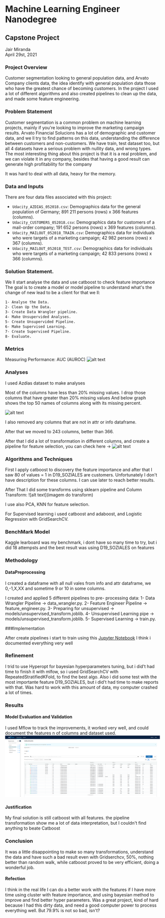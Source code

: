 # Machine Learning Engineer Nanodegree
## Capstone Project
Jair Miranda  
April 29st, 2021

### Project Overview

Customer segmentation looking to general population data, and Arvato Company clients data,
the idea identify with general population data those who have the greatest chance of becoming customers.
In the project I used a lot of different algorithms and also created pipelines to clean up the data, 
and made some feature engineering.

### Problem Statement

Customer segmentation is a common problem on machine learning projects, mainly if you're looking to improve the
marketing campaign results.
Arvato Financial Solucions has a lot of demographic and customer data, and we ll try to find patterns on this data, 
understanding the difference between customers and non-customers.
We have train, test dataset too, but all 4 datasets have a serious problem with nullity data, and wrong types.
The most interesting thing about this project is that it is a real problem, and we can violate it in any company,
besides that having a good result can generate high profitability for the company

It was hard to deal with all data, heavy for the memory.

### Data and Inputs

There are four data files associated with this project:

- `Udacity_AZDIAS_052018.csv`: Demographics data for the general population of Germany; 891 211 persons (rows) x 366 features (columns).
- `Udacity_CUSTOMERS_052018.csv`: Demographics data for customers of a mail-order company; 191 652 persons (rows) x 369 features (columns).
- `Udacity_MAILOUT_052018_TRAIN.csv`: Demographics data for individuals who were targets of a marketing campaign; 42 982 persons (rows) x 367 (columns).
- `Udacity_MAILOUT_052018_TEST.csv`: Demographics data for individuals who were targets of a marketing campaign; 42 833 persons (rows) x 366 (columns).

### Solution Statement.

We ll start analyse the data and use catboost to check feature importance
The goal is to create a model or model pipeline to understand what's the change of new lead to be a client for that we ll:
   
    1- Analyse the Data.
    2- Clean Up the Data.
    3- Create Data Wrangler pipeline.
    4- Make Unsupervided Analyses.
    5- Create Unsupervided Pipeline.
    6- Make Supervised Learning.
    7- Create Supervised Pipeline.
    8- Evaluate.

### Metrics

Measuring Performance: AUC (AUROC)
![alt text](https://glassboxmedicine.files.wordpress.com/2019/02/roc-curve-v2.png)

### Analyses

I used Azdias dataset to make analyses

Most of the columns have less than 20% missing values.
I drop those columns that have greater than 20% missing values
And below graph shows the top 50 names of columns along with its missing percent.

![alt text](https://glassboxmedicine.files.wordpress.com/2019/02/roc-curve-v2.png)


I also removed any columns that are not in attr or info dataframe.

After that we moved to 243 columns, better than 366.

After that I did a lot of transformation in different columns, and create a pipeline for feature selection,
you can check here -> ![alt text](https://glassboxmedicine.files.wordpress.com/2019/02/roc-curve-v2.png)


### Algorithms and Techniques

First I apply catboost to discovery the feature importance and after that I saw 80 of values = 1 in D19_SOZIALES are customers.
Unfortunately I don't have description for these columns. I can use later to reach better results.

After That I did some transforms using sklearn pipeline and Column Transform:
![alt text](imagem do transform)


I use also PCA, KNN for feature selection.

For Supervised learning i used catboost and  adaboost, and Logistic Regression with GridSearchCV.


### BenchMark Model

Kaggle learboard was my benchmark, i dont have so many time to try, but i did 18 attempsts and the best result was using D19_SOZIALES
on features


### Methodology

#### DataPreprocessing
I created a dataframe with all null vales from info and attr dataframe, we 0,-1,X,XX and sometime 9 or 10 in some columns.

I created and applied 5 different pipelines to pre- processing data:
    1- Data Wrangler Pipeline -> data_wrangler.py.
    2- Feature Engineer Pipeline -> feature_engineer.py.
    3- Preparing for unsupervised -> models/unsupervised_transform.joblib.
    4- Unsupervised Learning pipe -> models/unsupervised_transform.joblib.
    5- Supervised Learning -> train.py.

    
###Implementation

After create pipelines i start to train using this  [Jupyter Notebook](https://github.com/Jair-Ai/arvatoKaggle/blob/master/notebooks/supervised_learning.ipynb)
 I think i documented everything very well

### Refinement

I trid to use Hyperopt for bayesian hyperparameters tuning, but i did't had time to finish it with mlfow, so i used GridSearchCV
with RepeatedStratifiedKFold, to find the best algo.
Also i did some test with the most importante feature D19_SOZIALES, but i did't had time to make reports with that.
Was hard to work with this amount of data, my computer crashed a lot of times.

### Results

#### Model Evaluation and Validation

I used Mflow to track the improvements, it worked very well, and could document the features n of columns and dataset used.
![alt text](https://github.com/Jair-Ai/arvatoKaggle/blob/master/images/mlflow_exemple.png)

#### Justification
My final solution is still catboost with all features. the pipeline transformation show me a lot of data interpretation,
but I couldn't find anything to beate Catboost


### Conclusion

It was a little disappointing to make so many transformations, understand the data and have such a bad result even with Gridserchcv,
50%, nothing better than random walk, while catboost proved to be very efficient, doing a wonderful job.

#### Refection
I think in the real life I can do a better work with the features if I have more time using cluster with feature importance,
and using bayesian method to improve and find better hyper parameters.
Was a great project, kind of hard because I had this dirty data, and need a good computer power to process everything well.
But 79.9% is not so bad, isn't?

